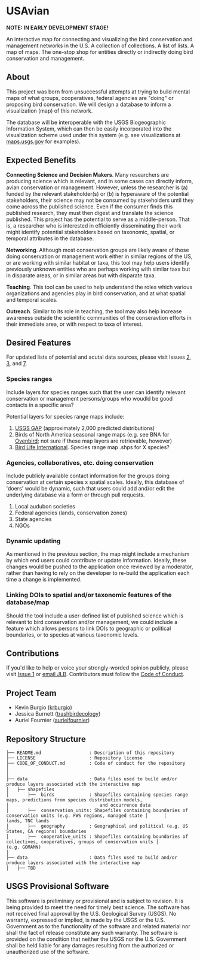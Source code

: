 # USAvian

**NOTE: IN EARLY DEVELOPMENT STAGE!**

An interactive map for connecting and visualizing the bird conservation and management networks in the U.S.  A collection of collections. A list of lists. A map of maps. The one-stop shop for entities directly or indirectly doing bird conservation and management.


## About
This project was born from unsuccessful attempts at trying to build mental maps of what groups, cooperatives, federal agencies are "doing" or proposing bird conservation. We will design a database to inform a visualization (map) of this network. 

The database will be interoperable with the USGS Biogeographic Information System, which can then be easily incorporated into the visualization scheme used under this system (e.g. see visualizations at [maps.usgs.gov](maps.usgs.gov) for  examples). 

## Expected Benefits
__Connecting Science and Decision Makers__. Many researchers are producing science which is relevant, and in some cases can directly inform, avian conservation or management. However, unless the researcher is (a) funded by the relevant stakeholder(s) or (b) is hyperaware of the potential stakeholders, their science may not be consumed by stakeholders until they come across the published science. Even if the consumer finds this published research, they must then digest and translate the science published. This project has the potential to serve as a middle-person. That is, a researcher who is interested in efficiently disseminating their work might identify potential stakeholders based on taxonomic, spatial, or temporal attributes in the database. 

__Networking__. Although most conservation groups are likely aware of those doing conservation or management work either in similar regions of the US, or are working with similar habitat or taxa, this tool may help users identify previously unknown entities who are perhaps working with similar taxa but in disparate areas, or in similar areas but with disparate taxa. 

__Teaching__. This tool can be used to help understand the roles which various organizations and agencies play in bird conservation, and at what spatial and temporal scales. 

__Outreach__. Similar to its role in teaching, the tool may also help increase awareness outside the scientific communities of the conseravtion efforts in their immediate area, or with respect to taxa of interest. 


## Desired Features
For updated lists of potential and acutal data sources, please visit Issues [2](https://github.com/TrashBirdEcology/USAvian/issues/2), [3](https://github.com/TrashBirdEcology/USAvian/issues/3),  and [7](https://github.com/TrashBirdEcology/USAvian/issues/7). 


### Species ranges
Include layers for species ranges such that the user can identify relevant conservation or management persons/groups who woudld be good contacts in a specific area? 

Potential layers for species range maps include: 
1. [USGS GAP](https://www.usgs.gov/core-science-systems/science-analytics-and-synthesis/gap/science/species) (approximately 2,000 predicted distributions)
1. Birds of North America seasonal range maps (e.g. see BNA for [Ovenbird](https://www.allaboutbirds.org/guide/Ovenbird/maps-range); not sure if these map layers are retrievable, however)
1. [Bird Life International](). Species range map .shps for X species?


### Agencies, collaboratives, etc. doing conservation
Include publicly available contact information for the groups doing conservation at certain species x spatial scales. Ideally, this database of 'doers' would be dynamic, such that users could add and/or edit the underlying database via a form or through pull requests. 

1. Local audubon societies
1. Federal agencies (lands, conservation zones)
1. State agencies
1. NGOs


### Dynamic updating
As mentioned in the previous section, the map might include a mechanism by which end users could contribute or update information. Ideally, these changes would be pushed to the application once reviewed by a moderator, rather than having to rely on the developer to re-build the application each time a change is implemented. 

### Linking DOIs to spatial and/or taxonomic features of the database/map
Should the tool include a user-defined list of published science which is relevant to bird conservation and/or management, we could include a feature which allows persons to link DOIs to geographic or political boundaries, or to species at various taxonomic levels.  


## Contributions
If you'd like to help or voice your strongly-worded opinion publicly, please visit [Issue 1](https://github.com/TrashBirdEcology/USAvian/issues/1) or [email JLB](mailto:jessicaleighburnett@gmail.com). Contributors must follow the [Code of Conduct](CODE_OF_CONDUCT.md).

## Project Team
- Kevin Burgio ([krburgio](https://github.com/rburgio))
- Jessica Burnett ([trashbirdecology](https://github.com/trashbirdecology))
- Auriel Fournier ([aurielfournier](https://github.com/aurielfournier))

## Repository Structure
```
├── README.md                  : Description of this repository
├── LICENSE                    : Repository license
├── CODE_OF_CONDUCT.md         : Code of conduct for the repository
│
│
├── data                       : Data files used to build and/or produce layers associated with the interactive map
│   ├── shapefiles
│       ├──  birds             : Shapefiles containing species range maps, predictions from species distribution models,
│                                  and occurrence data
│       ├──  conservation_units: Shapefiles containing boundaries of conservation units (e.g. FWS regions, managed state │      │                                  lands, TNC lands
│       ├──  geography         : Geographical and political (e.g. US States, CA regions) boundaries
│       ├──  cooperative_units : Shapefiles containing boundaries of collectives, cooperatives, groups of conservation units │                                  (e.g. GOMAMN)
│
├── data                       : Data files used to build and/or produce layers associated with the interactive map
│   ├── TBD

```


## USGS Provisional Software
This software is preliminary or provisional and is subject to revision. It is being provided to meet the need for timely best science. The software has not received final approval by the U.S. Geological Survey (USGS). No warranty, expressed or implied, is made by the USGS or the U.S. Government as to the functionality of the software and related material nor shall the fact of release constitute any such warranty. The software is provided on the condition that neither the USGS nor the U.S. Government shall be held liable for any damages resulting from the authorized or unauthorized use of the software.
